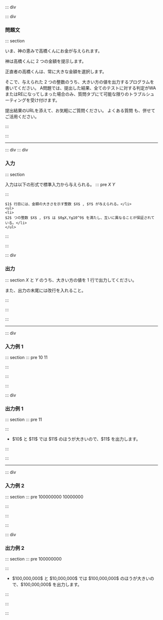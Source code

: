 ::: div

::: div
### 問題文
::: section

いま、神の恵みで高橋くんにお金が与えられます。

神は高橋くんに $2$ つの金額を提示します。

正直者の高橋くんは、常に大きな金額を選択します。

そこで、与えられた $2$ つの整数のうち、大きい方の値を出力するプログラムを書いてください。
<font>
A問題では、提出した結果、全てのテストに対する判定がWAまたはREになってしまった場合のみ、質問タブにて可能な限りのトラブルシューティングを受け付けます。

提出結果のURLを添えて、お気軽にご質問ください。
<a>
よくある質問</a>
も、併せてご活用ください。</font>

:::


:::

----
::: div
::: div
### 入力
::: section

入力は以下の形式で標準入力から与えられる。
::: pre
$X$ $Y$

:::

```<li>
$1$ 行目には、金額の大きさを示す整数 $X$ , $Y$ が与えられる。</li>
<ul>
<li>
$2$ つの整数 $X$ , $Y$ は $0≦X,Y≦10^9$ を満たし、互いに異なることが保証されている。</li>
</ul>
```

:::


:::

::: div
### 出力
::: section
$X$ と $Y$ のうち、大きい方の値を $1$ 行で出力してください。

また、出力の末尾には改行を入れること。

:::


:::


:::

----
::: div
### 入力例 1
::: section
::: pre
10 11

:::


:::


:::

::: div
### 出力例 1
::: section
::: pre
11

:::

<ul>
<li>
$10$ と $11$ では $11$ のほうが大きいので、$11$ を出力します。</li>
</ul>

:::


:::

----
::: div
### 入力例 2
::: section
::: pre
100000000 10000000

:::


:::


:::

::: div
### 出力例 2
::: section
::: pre
100000000

:::

<ul>
<li>
$100,000,000$ と $10,000,000$ では $100,000,000$ のほうが大きいので、$100,000,000$ を出力します。</li>
</ul>

:::


:::



:::


